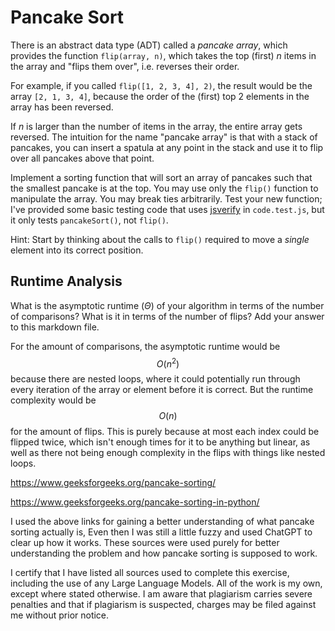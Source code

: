 # Pancake Sort

There is an abstract data type (ADT) called a *pancake array*, which provides
the function `flip(array, n)`, which takes the top (first) $n$ items in the
array and "flips them over", i.e. reverses their order.

For example, if you called `flip([1, 2, 3, 4], 2)`, the result would
be the array  `[2, 1, 3, 4]`, because the order of the (first) top 2
elements in the array has been reversed.

If $n$ is larger than the number of items in the array, the entire array gets
reversed. The intuition for the name "pancake array" is that with a stack of
pancakes, you can insert a spatula at any point in the stack and use it to flip
over all pancakes above that point.

Implement a sorting function that will sort an array of pancakes such that the
smallest pancake is at the top. You may use only the `flip()` function to
manipulate the array. You may break ties arbitrarily. Test your new function;
I've provided some basic testing code that uses
[jsverify](https://jsverify.github.io/) in `code.test.js`, but it only tests
`pancakeSort()`, not `flip()`.

Hint: Start by thinking about the calls to `flip()` required to move a *single*
element into its correct position.

## Runtime Analysis

What is the asymptotic runtime ($\Theta$) of your algorithm in terms of the
number of comparisons? What is it in terms of the number of flips? Add your
answer to this markdown file.

For the amount of comparisons, the asymptotic runtime would be $$O(n^2)$$ because there are nested loops, where it could potentially run through every iteration of the array or element before it is correct. But the runtime complexity would be $$O(n)$$ for the amount of flips. This is purely because at most each index could be flipped twice, which isn't enough times for it to be anything but linear, as well as there not being enough complexity in the flips with things like nested loops.

https://www.geeksforgeeks.org/pancake-sorting/

https://www.geeksforgeeks.org/pancake-sorting-in-python/

I used the above links for gaining a better understanding of what pancake sorting actually is, Even then I was still a little fuzzy and used ChatGPT to clear up how it works. These sources were used purely for better understanding the problem and how pancake sorting is supposed to work.

I certify that I have listed all sources used to complete this exercise, including the use of any Large Language Models. All of the work is my own, except where stated otherwise. I am aware that plagiarism carries severe penalties and that if plagiarism is suspected, charges may be filed against me without prior notice.

